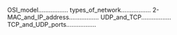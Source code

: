 OSI_model.................
types_of_network.................
2-MAC_and_IP_address.................
UDP_and_TCP.................
TCP_and_UDP_ports.................
